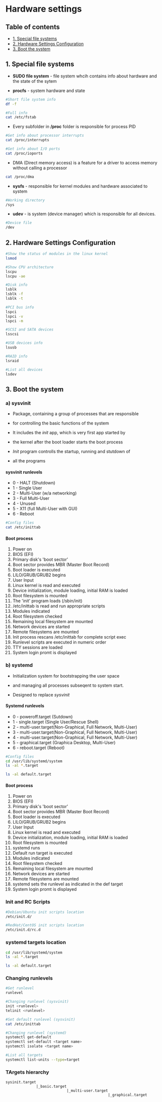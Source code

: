# Hardware settings

## Table of contents

- [1. Special file systems](#SFS)
- [2. Hardware Settings Configuration](#HSK)
- [3. Boot the system](#BTS)

## 1. Special file systems <a name="SFS"></a>

- **SUDO file system** - file system whcih contains info about hardware and the state of the sytem

- **procfs** - system hardware and state

```bash
#Short file system info 
df -f

#Full info
cat /etc/fstab
```
- Every subfolder in **/proc** folder is responsible for process PID

```bash
#Get info about processor interrupts
cat /proc/interrupts

#Get info about I/O ports
cat /proc/ioports
```

- DMA (Direct memory access) is a feature for a driver to access memory without calling a processor

```bash
cat /proc/dma
```

- **sysfs** - responsible for kernel modules and hardware associated to system

```bash
#Working directory
/sys
```

- **udev** - is system (device manager) which is responsible for all devices. 

```bash
#Device file
/dev
```

## 2. Hardware Settings Configuration <a name="HSK"></a>

```bash
#Show the status of modules in the linux kernel
lsmod

#Show CPU architecture
lscpu
lscpu -ae

#Disk info
lsblk
lsblk -f
lsblk -t

#PCI bus info
lspci
lspci -v
lspci -m

#SCSI and SATA devices
lsscsi

#USB devices info
lsusb

#RAID info
lsraid

#List all devices
lsdev
```

## 3. Boot the system <a name="BTS"></a>

### a) sysvinit

- Package, containing a group of processes that are responsible 
- for controlling the basic functions of the system

- It includes the *init* app, which is very first app started by 
- the kernel after the boot loader starts the boot process

- *Init* program controlls the startup, running and stutdown of
- all the programs

#### sysvinit runlevels

- 0 - HALT (Shutdown)
- 1 - Single User
- 2 - Multi-User (w/a networking)
- 3 - Full Multi-User
- 4 - Unused
- 5 - X11 (full Multi-User with GUI)
- 6 - Reboot

```bash
#Config files
cat /etc/inittab
```

#### Boot process 

1. Power on
2. BIOS (EFI)
3. Primary disk's 'boot sector'
4. Boot sector provides MBR (Master Boot Record)
5. Boot loader is executed
6. LILO/GRUB/GRUB2 begins
7. User Input
8. Linux kernel is read and executed
9. Device initialization, module loading, initial RAM is loaded
10. Root filesystem is mounted
11. The 'init' program loads (/sbin/init)
12. /etc/inittab is read and run appropriate scripts
13. Modules indicated
14. Root filesystem checked
15. Remaining local filesystem are mounted
16. Network devices are started
17. Remote filesystems are mounted
18. Init process rescans /etc/inittab for complete script exec
19. Runlevel scripts are executed in numeric order
20. TTY sessions are loaded
21. System login promt is displayed

### b) systemd

- Initialization system for bootstrapping the user space
- and managing all processes subseqent to system start.

- Designed to replace *sysvinit*

#### Systemd runlevels

- 0 - poweroff.target (Sutdown)
- 1 - single.target (Single User/Rescue Shell)
- 2 - multi-user.target(Non-Graphical, Full Network, Multi-User)
- 3 - multi-user.target(Non-Graphical, Full Network, Multi-User)
- 4 - multi-user.target(Non-Graphical, Full Network, Multi-User)
- 5 - graphical.target (Graphica Desktop, Multi-User)
- 6 - reboot.target (Reboot)

```bash
#Config files
cd /usr/lib/systemd/system
ls -al *.target

ls -al default.target
```

#### Boot process

1. Power on
2. BIOS (EFI) 
3. Primary disk's 'boot sector'
4. Boot sector provides MBR (Master Boot Record)
5. Boot loader is executed
6. LILO/GRUB/GRUB2 begins
7. User Input
8. Linux kernel is read and executed
9. Device initialization, module loading, initial RAM is loaded
10. Root filesystem is mounted
11. systemd runs
12. Default run target is executed
13. Modules indicated
14. Root filesystem checked
15. Remaining local filesystem are mounted
16. Network devices are started
17. Remote filesystems are mounted
18. systemd sets the runlevel as indicated in the def target
19. System login promt is displayed

### Init and RC Scripts

```bash
#Debian/Ubuntu init scripts location
/etc/init.d/

#RedHat/CentOS init scripts location
/etc/init.d/rc.d
```

### systemd targets location

```bash
cd /usr/lib/systemd/system
ls -al *.target

ls -al default.target
```

### Changing runlevels

```bash
#Get runlevel
runlevel

#Changing runlevel (sysvinit)
init <runlevel>
telinit <runlevel>

#Set default runlevel (sysvinit)
cat /etc/inittab

#Changing runlevel (systemd)
systemctl get-default
systemctl set-default <target name>
systemctl isolate <target name>

#List all targets
systemctl list-units --type=target
```

### TArgets hierarchy

```
sysinit.target
              |_basic.target
                            |_multi-user.target
                                               |_graphical.target
```
